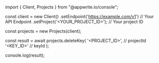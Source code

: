 import { Client, Projects } from "@appwrite.io/console";

const client = new Client()
    .setEndpoint('https://example.com/v1') // Your API Endpoint
    .setProject('<YOUR_PROJECT_ID>'); // Your project ID

const projects = new Projects(client);

const result = await projects.deleteKey(
    '<PROJECT_ID>', // projectId
    '<KEY_ID>' // keyId
);

console.log(result);
